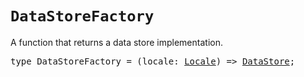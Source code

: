 # `DataStoreFactory`

A function that returns a data store implementation.

<pre>
type DataStoreFactory = (locale: <a href="https://emojibase.dev/api/emojibase#Locale">Locale</a>) => <a href="../classes/data-store">DataStore</a>;
</pre>